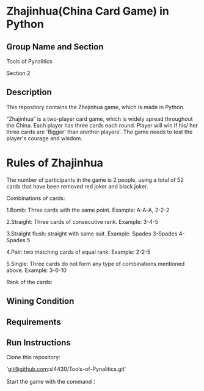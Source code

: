 Zhajinhua(China Card Game) in Python
====

Group Name and Section
-------

Tools of Pynalitics

Section 2

Description
-------

This repository contains the Zhajinhua game, which is made in Python.

“Zhajinhua” is a two-player card game, which is widely spread throughout the China. Each player has three cards each round. Player will win if his/ her three cards are 'Bigger' than another players'. The game needs to test the player's courage and wisdom.

# Rules of Zhajinhua
The number of participants in the game is 2 people, using a total of 52 cards that have been removed red joker and black joker.

Combinations of cards:

1.Bomb: Three cards with the same point. Example: A-A-A, 2-2-2

2.Straight: Three cards of consecutive rank. Example: 3-4-5

3.Straight flush: straight with same suit. Example: Spades 3-Spades 4-Spades 5

4.Pair: two matching cards of equal rank. Example: 2-2-5

5.Single: Three cards do not form any type of combinations mentioned above. Example: 3-6-10


Rank of the cards:



## Wining Condition



Requirements
-------

Run Instructions
-------
Clone this repository:

'git@github.com:sl4430/Tools-of-Pynalitics.git'


Start the game with the command：
